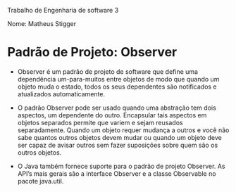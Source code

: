 
Trabalho de Engenharia de software 3

Nome: Matheus Stigger

# Padrão de Projeto: Observer

- Observer é um padrão de projeto de software que define uma dependência um-para-muitos entre objetos de modo que quando um objeto muda o estado, todos os seus dependentes são notificados e atualizados automaticamente.

- O padrão Observer pode ser usado quando uma abstração tem dois aspectos, um dependente do outro. Encapsular tais aspectos em objetos separados permite que variem e sejam reusados separadamente. Quando um objeto requer mudança a outros e você não sabe quantos outros objetos devem mudar ou quando um objeto deve ser capaz de avisar outros sem fazer suposições sobre quem são os outros objetos. 

- O Java também fornece suporte para o padrão de projeto Observer. As API’s mais gerais são a interface Observer e a classe Observable no pacote java.util. 

